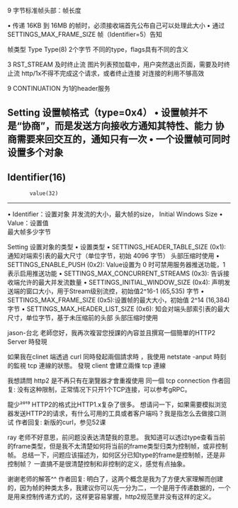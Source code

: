 9 字节标准帧头部：帧长度

• 传递 16KB 到 16MB 的帧时，必须接收端首先公布自己可以处理此大小
  • 通过 SETTINGS_MAX_FRAME_SIZE 帧（Identifier=5）告知
  

帧类型 Type
  Type(8)   2个字节  不同的type，flags具有不同的含义
  
  3  RST_STREAM 及时终止流   图片列表预加载中，用户突然退出页面，需要及时终止流
      http/1x不得不完成这个请求，或者终止连接   对连接的利用不够高效
      
  9  CONTINUATION  为1的header服务
  
  

Setting 设置帧格式（type=0x4）
• 设置帧并不是“协商”，而是发送方向接收方通知其特性、能力     协商需要来回交互的，通知只有一次
• 一个设置帧可同时设置多个对象
   -------------
   Identifier(16)
   --------------
           value(32)
   --------------------------
• Identifier：设置对象   并发流的大小，最大帧的size， Initial Windows Size
• Value：设置值  
   最大帧多少字节
   
Setting 设置对象的类型
  • 设置类型
    • SETTINGS_HEADER_TABLE_SIZE (0x1): 通知对端索引表的最大尺寸（单位字节，初始 4096 字节） 头部压缩时使用
    • SETTINGS_ENABLE_PUSH (0x2): Value设置为 0 时可禁用服务器推送功能，1 表示启用推送功能
    • SETTINGS_MAX_CONCURRENT_STREAMS (0x3): 告诉接收端允许的最大并发流数量
    • SETTINGS_INITIAL_WINDOW_SIZE (0x4): 声明发送端的窗口大小，用于Stream级别流控，初始值2^16-1 (65,535) 字节
    • SETTINGS_MAX_FRAME_SIZE (0x5):设置帧的最大大小，初始值 2^14 (16,384)字节
    • SETTINGS_MAX_HEADER_LIST_SIZE (0x6): 知会对端头部索引表的最大尺寸，单位字节，基于未压缩前的头部    头部压缩时使用
    
    
 
jason-台北
老師您好，我再次複習您授課的內容並且撰寫一個簡單的HTTP2 Server 時發現

如果我在clinet 端透過 curl 同時發起兩個請求時 ，我使用 netstate -anput 時刻的監視 tcp 連線的狀態。
發現 client 會建立兩條 tcp 連線

我想請問 http2 是不再只有在瀏覽器才會重複使用 同一個 tcp connection
作者回复: 没有这种限制，正常情况下只开1个TCP连接，可以参考gRPC。


龍少²⁰¹⁹
HTTP2的格式比HTTP1.x复杂了很多。
想请问一下，如果需要模拟浏览器发送HTTP2的请求，有什么可用的工具或者客户端吗？我是指怎么去做接口测试
作者回复: 新版的curl，参见52课


ray
老师不好意思，前问题没表达清楚我的意思。
我知道可以透过type查看当前的frame类型，但是我不太清楚如何将当前的frame类型归类为控制帧，或非控制帧。
总结一下，问题应该描述为，如何区分已知type的frame是控制帧，还是非控制帧？
一直搞不是很清楚控制和非控制的定义，感觉有点抽象。

谢谢老师的解答^^
作者回复: 明白了，这两个概念是我为了方便大家理解而创建的，因为帧的种类太多，我建议你可以先一分为二，一个是用于传递数据的，一个是用来控制传递方式的，这样更容易掌握，http2规范里并没有这样的定义。






    